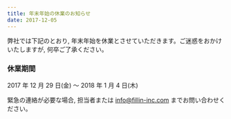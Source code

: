 ```yaml
---
title: 年末年始の休業のお知らせ
date: 2017-12-05
---
```


弊社では下記のとおり, 年末年始を休業とさせていただきます。ご迷惑をおかけいたしますが, 何卒ご了承ください。

### 休業期間

2017 年 12 月 29 日(金) 〜 2018 年 1 月 4 日(木)

緊急の連絡が必要な場合, 担当者または info@fillin-inc.com までお問い合わせください。
